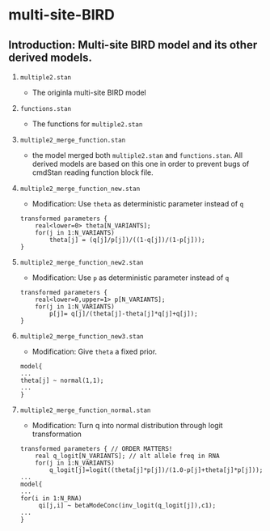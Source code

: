 # multi-site-BIRD
## Introduction: Multi-site BIRD model and its other derived models.
1. `multiple2.stan` 
    - The originla multi-site BIRD model 
2. `functions.stan` 
    - The functions for `multiple2.stan`
3. `multiple2_merge_function.stan`
    - the model merged both `multiple2.stan` and `functions.stan`. All derived models are based on this one in order to prevent bugs of cmdStan reading function block file. 
4. `multiple2_merge_function_new.stan`
    - Modification: Use `theta` as deterministic parameter instead of `q`
    ```
    transformed parameters {
        real<lower=0> theta[N_VARIANTS];
        for(j in 1:N_VARIANTS)
            theta[j] = (q[j]/p[j])/((1-q[j])/(1-p[j]));
    }
    ```
5. `multiple2_merge_function_new2.stan`
    - Modification: Use `p` as deterministic parameter instead of `q`
    ```
    transformed parameters { 
        real<lower=0,upper=1> p[N_VARIANTS];
        for(j in 1:N_VARIANTS)
            p[j]= q[j]/(theta[j]-theta[j]*q[j]+q[j]);
    }
    ```
6. `multiple2_merge_function_new3.stan`
    - Modification: Give `theta` a fixed prior. 
    ```
    model{
    ...
    theta[j] ~ normal(1,1);
    ...
    }
    ```
    
8. `multiple2_merge_function_normal.stan`
    - Modification: Turn q into normal distribution through logit transformation
    ```
    transformed parameters { // ORDER MATTERS!
        real q_logit[N_VARIANTS]; // alt allele freq in RNA
        for(j in 1:N_VARIANTS)
            q_logit[j]=logit((theta[j]*p[j])/(1.0-p[j]+theta[j]*p[j]));
    ...
    model{
    ...
    for(i in 1:N_RNA)
         qi[j,i] ~ betaModeConc(inv_logit(q_logit[j]),c1);
    ...
    }
    ```
    

